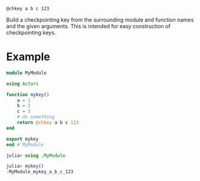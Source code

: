 ```
@chkey a b c 123
```

Build a checkpointing key from the surrounding module and function names and the given arguments. This is intended for easy construction of checkpointing keys.

# Example

```julia
module MyModule

using Actors

function mykey()
    a = 1
    b = 2
    c = 3
    # do something
    return @chkey a b c 123
end

export mykey
end # MyModule

julia> using .MyModule

julia> mykey()
:MyModule_mykey_a_b_c_123
```
